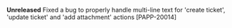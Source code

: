**Unreleased**
Fixed a bug to properly handle multi-line text for 'create ticket', 'update ticket' and 'add attachment' actions [PAPP-20014]
